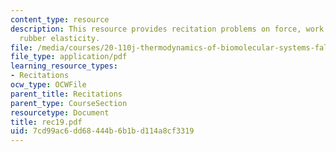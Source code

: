 ```yaml
---
content_type: resource
description: This resource provides recitation problems on force, work and heat in
  rubber elasticity.
file: /media/courses/20-110j-thermodynamics-of-biomolecular-systems-fall-2005/7cd99ac6dd68444b6b1bd114a8cf3319_rec19.pdf
file_type: application/pdf
learning_resource_types:
- Recitations
ocw_type: OCWFile
parent_title: Recitations
parent_type: CourseSection
resourcetype: Document
title: rec19.pdf
uid: 7cd99ac6-dd68-444b-6b1b-d114a8cf3319
---
```

